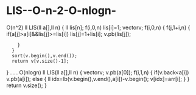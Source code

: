 # LIS--O-n-2-O-nlogn-

O(n^2)
 ll LIS(ll a[],ll n)
  {
      ll lis[n];
      f(i,0,n)
      lis[i]=1;
      vector<ll>v;
      f(i,0,n)
      {
        f(j,1+i,n)
        {
          if(a[j]>a[i]&&lis[j]>=lis[i])
          lis[j]=1+lis[i];
          v.pb(lis[j]);

        }
      }
      sort(v.begin(),v.end());
      return v[v.size()-1];
  }
.
.
.
O(nlogn)
ll LIS(ll a[],ll n)
  {
     vector<ll>v;
     v.pb(a[0]);
     f(i,1,n)
     {
       if(v.back<a[i])
       v.pb(a[i]);
       else
       {
         ll idx=lb(v.begin(),v.end(),a[i])-v.begin();
         v[idx]=arr[i];
       }
     }
       return v.size();
  }
